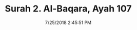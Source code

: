 ---
title       : "Surah 2. Al-Baqara, Ayah 107"
date        : 7/25/2018 2:45:51 PM
draft       : false
type        : "quran"
layout      : "compare"
BookCode    : "CMP"
SurahNumber : "2"
AyahNumber  : "107"
TotalAyah   : "286"
---